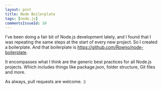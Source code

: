 ```yaml
---
layout: post
title: Node Boilerplate
tags: [node.js]
commentsIssueId: 10
---
```


I've been doing a fair bit of Node.js development lately, and I found that I was repeating the same steps at the start of every new project. So I created a boilerplate. And that boilerplate is <https://github.com/Rowno/node-boilerplate>.

It encompasses what I think are the generic best practices for all Node.js projects. Which includes things like package.json, folder structure, Git files and more.

As always, pull requests are welcome. :)
